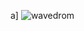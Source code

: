  a]
![wavedrom](https://user-images.githubusercontent.com/63745645/188149796-3c68c7dc-2add-4749-b116-a62047ab212a.png)
